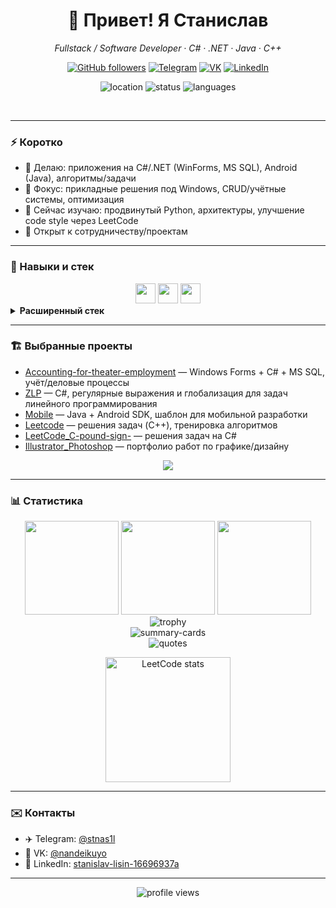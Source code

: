 <div align="center">
  
  <h1>👋 Привет! Я <strong>Станислав</strong></h1>
  
  <p><em>Fullstack / Software Developer · C# · .NET · Java · C++</em></p>
  
  <p>
    <a href="https://github.com/stnslv-lxsn?tab=followers"><img alt="GitHub followers" src="https://img.shields.io/github/followers/stnslv-lxsn?style=for-the-badge&logo=github&label=Follow"></a>
    <a href="https://t.me/stnas1l"><img alt="Telegram" src="https://img.shields.io/badge/Telegram-@stnas1l-26A5E4?style=for-the-badge&logo=telegram&logoColor=white"></a>
    <a href="https://vk.com/nandeikuyo"><img alt="VK" src="https://img.shields.io/badge/VK-@nandeikuyo-0077FF?style=for-the-badge&logo=vk&logoColor=white"></a>
    <a href="https://www.linkedin.com/in/stanislav-lisin-16696937a/"><img alt="LinkedIn" src="https://img.shields.io/badge/LinkedIn-Profile-0A66C2?style=for-the-badge&logo=linkedin&logoColor=white"></a>
  </p>
  
  <p>
    <img src="https://img.shields.io/badge/Location-Saint--Petersburg-0ea5e9?style=flat-square" alt="location"/>
    <img src="https://img.shields.io/badge/Status-Self--employed-22c55e?style=flat-square" alt="status"/>
    <img src="https://img.shields.io/badge/Languages-ru%20|%20en-9333ea?style=flat-square" alt="languages"/>
  </p>
  
  <br/>
</div>

---

### ⚡️ Коротко
- 🚀 Делаю: приложения на C#/.NET (WinForms, MS SQL), Android (Java), алгоритмы/задачи
- 🎯 Фокус: прикладные решения под Windows, CRUD/учётные системы, оптимизация
- 🧠 Сейчас изучаю: продвинутый Python, архитектуры, улучшение code style через LeetCode
- 🤝 Открыт к сотрудничеству/проектам

---

### 🧩 Навыки и стек

<div align="center">
  
  <img src="https://skillicons.dev/icons?i=cs,dotnet,java,androidstudio,cpp,python" height="32"/>
  <img src="https://skillicons.dev/icons?i=git,github,windows" height="32"/>
  <img src="https://skillicons.dev/icons?i=photoshop,illustrator,blender,figma" height="32"/>
  
</div>

<details>
<summary><strong>Расширенный стек</strong></summary>

- Backend: C#, .NET, Windows Forms, ADO.NET, Python
- DB: MS SQL (T-SQL), PostgreSQL, базы для CRUD-приложений
- Mobile: Java, Android SDK
- Алгоритмы: C++/C#, задачи разной сложности (LeetCode)
- Дизайн/CG: Adobe Illustrator, Photoshop, Blender

</details>

---

### 🏗️ Выбранные проекты

- [Accounting-for-theater-employment](https://github.com/stnslv-lxsn/Accounting-for-theater-employment) — Windows Forms + C# + MS SQL, учёт/деловые процессы
- [ZLP](https://github.com/stnslv-lxsn/ZLP) — C#, регулярные выражения и глобализация для задач линейного программирования
- [Mobile](https://github.com/stnslv-lxsn/Mobile) — Java + Android SDK, шаблон для мобильной разработки
- [Leetcode](https://github.com/stnslv-lxsn/Leetcode) — решения задач (C++), тренировка алгоритмов
- [LeetCode_C-pound-sign-](https://github.com/stnslv-lxsn/LeetCode_C-pound-sign-) — решения задач на C#
- [Illustrator_Photoshop](https://github.com/stnslv-lxsn/Illustrator_Photoshop) — портфолио работ по графике/дизайну

<div align="center">
  
  <a href="https://github.com/stnslv-lxsn?tab=repositories">
    <img src="https://img.shields.io/badge/Все%20репозитории-0f172a?style=for-the-badge&logo=github&logoColor=white"/>
  </a>
  
</div>

---

### 📊 Статистика

<div align="center">
  
  <img src="https://github-readme-stats.vercel.app/api?username=stnslv-lxsn&show_icons=true&theme=tokyonight&hide_border=true" height="150"/>
  <img src="https://github-readme-stats.vercel.app/api/top-langs/?username=stnslv-lxsn&layout=compact&theme=tokyonight&hide_border=true" height="150"/>
  <img src="https://streak-stats.demolab.com?user=stnslv-lxsn&theme=tokyonight&hide_border=true" height="150"/>
  
  <br/>
  
  <img src="https://github-profile-trophy.vercel.app/?username=stnslv-lxsn&theme=onedark&no-frame=true&no-bg=true&column=6" alt="trophy"/>
  
  <br/>
  
  <img src="https://github-profile-summary-cards.vercel.app/api/cards/profile-details?username=stnslv-lxsn&theme=tokyonight" alt="summary-cards"/>
  
  <br/>
  
  <img src="https://quotes-github-readme.vercel.app/api?type=horizontal&theme=dark" alt="quotes"/>
  
  <br/>
  
  <a href="https://leetcode.com/u/donotcare16/"><img src="https://leetcard.jacoblin.cool/donotcare16?theme=dark&ext=heatmap" height="200" alt="LeetCode stats"/></a>
  
</div>

---

### ✉️ Контакты

- ✈️ Telegram: [@stnas1l](https://t.me/stnas1l)
- 🔵 VK: [@nandeikuyo](https://vk.com/nandeikuyo)
- 💼 LinkedIn: [stanislav-lisin-16696937a](https://www.linkedin.com/in/stanislav-lisin-16696937a/)

---

<div align="center">
  
  <img src="https://komarev.com/ghpvc/?username=stnslv-lxsn&style=flat-square&color=blue" alt="profile views"/>
  
</div>
